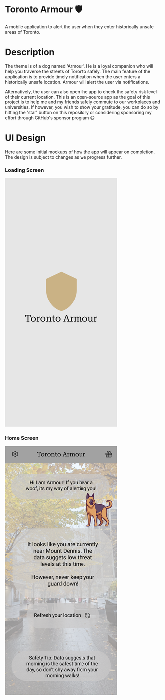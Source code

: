 # Toronto Armour 🛡️
A mobile application to alert the user when they enter historically unsafe areas of Toronto.

# Description
The theme is of a dog named 'Armour'. He is a loyal companion who will help you traverse the streets of Toronto safely. The main feature of the application is to provide timely notification when the user enters a historically unsafe location. Armour will alert the user via notifications.

Alternatively, the user can also open the app to check the safety risk level of their current location. This is an open-source app as the goal of this project is to help me and my friends safely commute to our workplaces and universities. If however, you wish to show your gratitude, you can do so by hitting the 'star' button on this repository or considering sponsoring my effort through GitHub's sponsor program 😃

# UI Design
Here are some initial mockups of how the app will appear on completion. The design is subject to changes as we progress further.

### Loading Screen
![Loading screen layout](https://github.com/pandyah5/StaySafe/blob/main/images/ui_layout/Loading.png?raw=true)

### Home Screen
![Home screen layout](https://github.com/pandyah5/StaySafe/blob/main/images/ui_layout/HomeScreen.png?raw=true)
